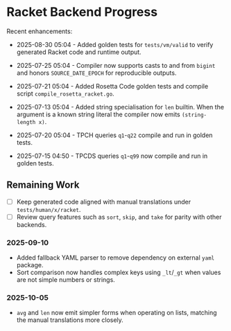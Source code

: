 # Racket Backend Progress

Recent enhancements:

- 2025-08-30 05:04 - Added golden tests for `tests/vm/valid` to
  verify generated Racket code and runtime output.

- 2025-07-25 05:04 - Compiler now supports casts to and from `bigint`
  and honors `SOURCE_DATE_EPOCH` for reproducible outputs.

- 2025-07-21 05:04 - Added Rosetta Code golden tests and compile script
  `compile_rosetta_racket.go`.

- 2025-07-13 05:04 - Added string specialisation for `len` builtin. When the argument is a known string literal the compiler now emits `(string-length x)`.
- 2025-07-20 05:04 - TPCH queries `q1`-`q22` compile and run in golden tests.
- 2025-07-15 04:50 - TPCDS queries `q1`-`q99` now compile and run in golden tests.

## Remaining Work

- [ ] Keep generated code aligned with manual translations under `tests/human/x/racket`.
- [ ] Review query features such as `sort`, `skip`, and `take` for parity with other backends.

### 2025-09-10

- Added fallback YAML parser to remove dependency on external `yaml` package.
- Sort comparison now handles complex keys using `_lt`/`_gt` when values are not
  simple numbers or strings.

### 2025-10-05

- `avg` and `len` now emit simpler forms when operating on lists, matching the
  manual translations more closely.
